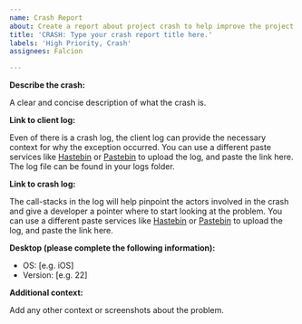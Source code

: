 ```yaml
---
name: Crash Report
about: Create a report about project crash to help improve the project.
title: 'CRASH: Type your crash report title here.'
labels: 'High Priority, Crash'
assignees: Falcion

---
```


**Describe the crash:**

A clear and concise description of what the crash is.

**Link to client log:**

Even of there is a crash log, the client log can provide the necessary context for why the exception occurred. You can use a different paste services like [Hastebin](https://hastebin.com) or [Pastebin](https://pastebin.com) to upload the log, and paste the link here. The log file can be found in your logs folder.

**Link to crash log:**

The call-stacks in the log will help pinpoint the actors involved in the crash and give a developer a pointer where to start looking at the problem. You can use a different paste services like [Hastebin](https://hastebin.com) or [Pastebin](https://pastebin.com) to upload the log, and paste the link here.

**Desktop (please complete the following information):**

 - OS: [e.g. iOS]
 - Version: [e.g. 22]

**Additional context:**

Add any other context or screenshots about the problem.